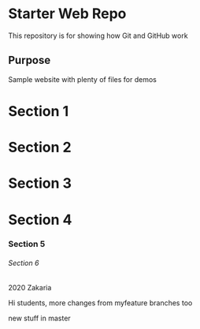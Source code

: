 # Starter Web Repo

This repository is for showing how Git and GitHub work

## Purpose

Sample website with plenty of files for demos

# Section 1

# Section 2

# Section 3

# Section 4

### Section 5

###### Section 6

2020 Zakaria

Hi students, more changes from myfeature branches too


new stuff in master
